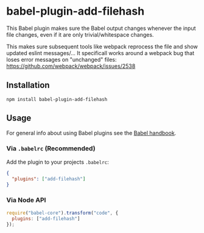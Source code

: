 # babel-plugin-add-filehash

This Babel plugin makes sure the Babel output changes whenever the input
file changes, even if it are only trivial/whitespace changes.

This makes sure subsequent tools like webpack reprocess the file and
show updated eslint messages/...  It specificall works around a webpack
bug that loses error messages on "unchanged" files: https://github.com/webpack/webpack/issues/2538

## Installation

```shell
npm install babel-plugin-add-filehash
```

## Usage

For general info about using Babel plugins see the [Babel handbook][1].

### Via `.babelrc` (Recommended)

Add the plugin to your projects `.babelrc`:

```json
{
  "plugins": ["add-filehash"]
}
```

### Via Node API

```javascript
require("babel-core").transform("code", {
  plugins: ["add-filehash"]
});
```

 [1]: https://github.com/thejameskyle/babel-handbook/blob/master/translations/en/user-handbook.md#manually-specifying-plugins

